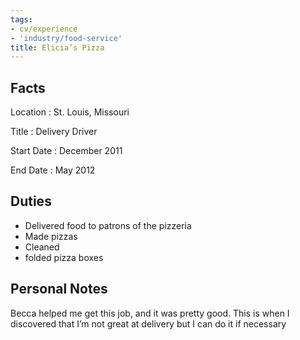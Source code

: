 ```yaml
---
tags:
- cv/experience
- 'industry/food-service'
title: Elicia’s Pizza
---
```


Facts
-----

Location
:   St. Louis, Missouri

Title
:   Delivery Driver

Start Date
:   December 2011

End Date
:   May 2012

Duties
------

-   Delivered food to patrons of the pizzeria
-   Made pizzas
-   Cleaned
-   folded pizza boxes

Personal Notes
--------------

Becca helped me get this job, and it was pretty good. This is when I
discovered that I’m not great at delivery but I can do it if necessary
